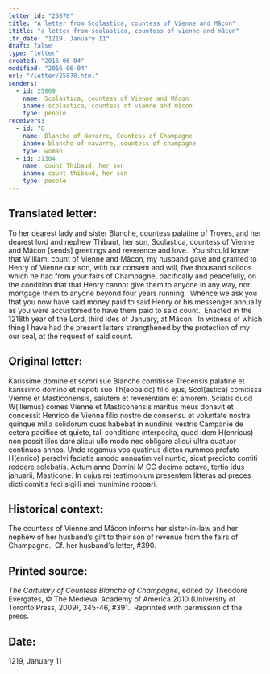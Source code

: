 ```yaml
---
letter_id: "25870"
title: "A letter from Scolastica, countess of Vienne and Mâcon"
ititle: "a letter from scolastica, countess of vienne and mâcon"
ltr_date: "1219, January 11"
draft: false
type: "letter"
created: "2016-06-04"
modified: "2016-06-04"
url: "/letter/25870.html"
senders:
  - id: 25869
    name: Scolastica, countess of Vienne and Mâcon 
    iname: scolastica, countess of vienne and mâcon 
    type: people
receivers:
  - id: 78
    name: Blanche of Navarre, Countess of Champagne
    iname: blanche of navarre, countess of champagne
    type: woman
  - id: 21304
    name: count Thibaud, her son
    iname: count thibaud, her son
    type: people
---
```

<h2> Translated letter:</h2><p>To her dearest lady and sister Blanche, countess palatine of Troyes, and her dearest lord and nephew Thibaut, her son, Scolastica, countess of Vienne and Mâcon [sends] greetings and reverence and love.&nbsp; You should know that William, count of Vienne and Mâcon, my husband gave and granted to Henry of Vienne our son, with our consent and will, five thousand solidos which he had from your fairs of Champagne, pacifically and peacefully, on the condition that that Henry cannot give them to anyone in any way, nor mortgage them to anyone beyond four years running.&nbsp; Whence we ask you that you now have said money paid to said Henry or his messenger annually as you were accustomed to have them paid to said count.&nbsp; Enacted in the 1218th year of the Lord, third ides of January, at Mâcon.&nbsp; In witness of which thing I have had the present letters strengthened by the protection of my our seal, at the request of said count.</p><h2 class="mt-4"> Original letter:</h2><p>Karissime domine et sorori sue Blanche comitisse Trecensis palatine et karissimo domino et nepoti suo Th(eobaldo) filio ejus, Scol(astica) comitissa Vienne et Masticonensis, salutem et reverentiam et amorem. Sciatis quod W(illemus) comes Vienne et Masticonensis maritus meus donavit et concessit Henrico de Vienna filio nostro de consensu et voluntate nostra quinque milia solidorum quos habebat in nundinis vestris Campanie de cetera pacifice et quiete, tali conditione interposita, quod idem H(enricus) non possit illos dare alicui ullo modo nec obligare alicui ultra quatuor continuos annos. Unde rogamus vos quatinus dictos nummos prefato H(enrico) persolvi faciatis amodo annuatim vel nuntio, sicut predicto comiti reddere solebatis. Actum anno Domini M CC decimo octavo, tertio idus januarii, Masticone. In cujus rei testimonium presentem litteras ad preces dicti comitis feci sigilli mei munimine roboari.</p><h2 class="mt-4"> Historical context:</h2><p>The countess of Vienne and Mâcon informs her sister-in-law and her nephew of her husband’s gift to their son of revenue from the fairs of Champagne. &nbsp;Cf. her husband's letter, #390.</p><h2 class="mt-4"> Printed source:</h2><p><i>The Cartulary of Countess Blanche of Champagne</i>, edited by Theodore Evergates, © The Medieval Academy of America 2010 (University of Toronto Press, 2009), 345-46, #391.&nbsp; Reprinted with permission of the press.</p><h2 class="mt-4"> Date:</h2>1219, January 11